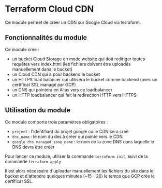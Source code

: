 # Terraform Cloud CDN

Ce module permet de créer un CDN sur Google Cloud via terraform.

## Fonctionnalités du module

Ce module crée : 

- un bucket Cloud Storage en mode website qui doit rediriger toutes requêtes vers index.html (les fichiers doivent être uploadés manuellement dans le bucket)
- un Cloud CDN qui a pour backend le bucket
- un HTTPS load balancer qui utilisera le bucket comme backend (avec un certificat SSL managé par GCP)
- un DNS qui pointera en Alias vers ce loadbalancer
- un HTTP loadbalancer qui fait la redirection HTTP vers HTTPS

## Utilisation du module

Ce module comporte trois paramètres obligatoires :

 - `project` : l'identifiant du projet google où le CDN sera créé
 - `dns_name` : le nom du dns à créer qui pointe vers le CDN
 - `google_dns_managed_zone_name` : le nom de la zone DNS dans laquelle le DNS devra être créer

Pour lancer ce module, utiliser la commande `terraform init`, suivi de la commande `terraform apply`

Il est alors nécessaire d'uploader manuellement les fichiers du site dans le bucket et d'attendre quelques minutes (~15 - 20) le temps que GCP crée le certificat SSL. 
